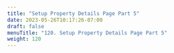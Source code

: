 ```yaml
---
title: "Setup Property Details Page Part 5"
date: 2023-05-26T10:17:26-07:00
draft: false
menuTitle: "120. Setup Property Details Page Part 5"
weight: 120
---
```


